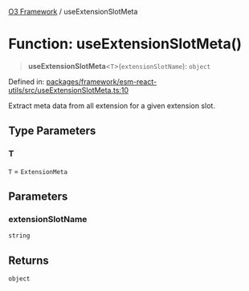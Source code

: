 [O3 Framework](../API.md) / useExtensionSlotMeta

# Function: useExtensionSlotMeta()

> **useExtensionSlotMeta**\<`T`\>(`extensionSlotName`): `object`

Defined in: [packages/framework/esm-react-utils/src/useExtensionSlotMeta.ts:10](https://github.com/UjjawalPrabhat/openmrs-esm-core/blob/main/packages/framework/esm-react-utils/src/useExtensionSlotMeta.ts#L10)

Extract meta data from all extension for a given extension slot.

## Type Parameters

### T

`T` = `ExtensionMeta`

## Parameters

### extensionSlotName

`string`

## Returns

`object`
